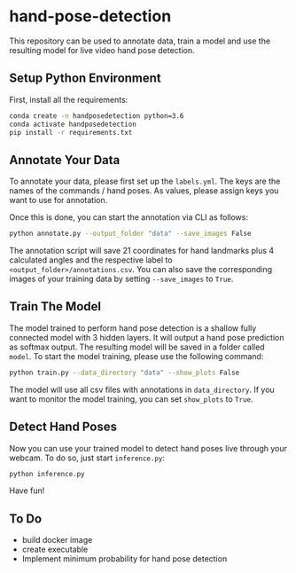 # hand-pose-detection

This repository can be used to annotate data, train a model and use the resulting model for live video hand pose detection.

## Setup Python Environment

  First, install all the requirements:

```bash
conda create -n handposedetection python=3.6
conda activate handposedetection
pip install -r requirements.txt
```

## Annotate Your Data

  To annotate your data, please first set up the ```labels.yml```. The keys are the names of the commands / hand poses.
  As values, please assign keys you want to use for annotation.

  Once this is done, you can start the annotation via CLI as follows:

```bash
python annotate.py --output_folder "data" --save_images False
```

  The annotation script will save 21 coordinates for hand landmarks plus 4 calculated angles and the respective label
  to ```<output_folder>/annotations.csv```. You can also save the corresponding images of your training data by setting 
  ```--save_images``` to ```True```.

## Train The Model

  The model trained to perform hand pose detection is a shallow fully connected model with 3 hidden layers. It will
  output a hand pose prediction as softmax output. The resulting model will be saved in a folder called ```model```.
  To start the model training, please use the following command:

```bash
python train.py --data_directory "data" --show_plots False
```

  The model will use all csv files with annotations in ```data_directory```. If you want to monitor the model training,
  you can set ```show_plots``` to ```True```.

## Detect Hand Poses

  Now you can use your trained model to detect hand poses live through your webcam. To do so, just start ```inference.py```:

```bash
python inference.py
```

  Have fun!

## To Do

* build docker image
* create executable
* Implement minimum probability for hand pose detection
